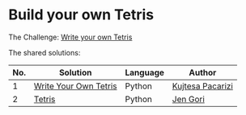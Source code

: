 # Build your own Tetris

The Challenge: [Write your own Tetris](https://codingchallenges.fyi/challenges/challenge-tetris)

The shared solutions:

| No. | Solution                                                            | Language | Author                                            |
|-----|---------------------------------------------------------------------|----------|---------------------------------------------------|
| 1   | [Write Your Own Tetris](https://github.com/KPaccarizi/_Tetris_Game) | Python   | [Kujtesa Pacarizi](https://github.com/KPaccarizi) |
| 2   | [Tetris](https://github.com/jengori/tetris)                         | Python   | [Jen Gori](https://github.com/jengori)            |

